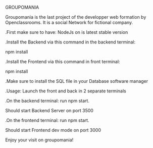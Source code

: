 GROUPOMANIA

Groupomania is the last project of the developper web formation by Openclassrooms.
It is a social Network for fictional company.


.First make sure to have:
  NodeJs on is latest stable version 

.Install the Backend via this command in the backend terminal: 

npm install


.Install the Frontend via this command in front terminal: 

npm install

.Make sure to install the SQL file in your Database software manager

.Usage:
Launch the front and back in 2 separate terminals


.On the backend terminal:
run npm start. 

Should start Backend Server on port 3500

.On the frontend terminal:
 run npm start. 
 
 Should start Frontend dev mode on port 3000 

Enjoy your visit on groupomania!
